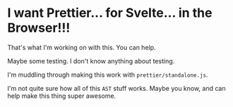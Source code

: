 # I want Prettier... for Svelte... in the Browser!!!

That's what I'm working on with this. You can help.

Maybe some testing. I don't know anything about testing.

I'm muddling through making this work with `prettier/standalone.js`.

I'm not quite sure how all of this `AST` stuff works. Maybe you know, and can help make this thing super awesome.
